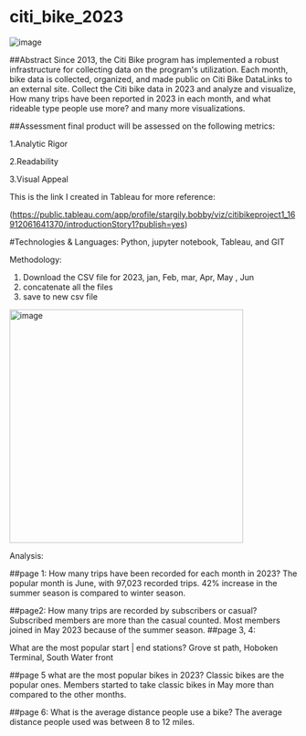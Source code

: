 # citi_bike_2023
![image](https://github.com/stargily2017/citi_bike_2023/assets/117419179/6d2a3168-a046-41cf-a741-49236e83ae09)


##Abstract
Since 2013, the Citi Bike program has implemented a robust infrastructure for collecting data on the program's utilization. Each month, bike data is collected, organized, and made public on Citi Bike DataLinks to an external site. Collect the Citi bike data in 2023 and analyze and visualize, How many trips have been reported in 2023 in each month, and what rideable type people use more? and many more visualizations.

##Assessment
final product will be assessed on the following metrics:

1.Analytic Rigor

2.Readability

3.Visual Appeal

This is the link I created in Tableau for more reference:

(https://public.tableau.com/app/profile/stargily.bobby/viz/citibikeproject1_16912061641370/introductionStory1?publish=yes)

#Technologies & Languages: Python, jupyter notebook, Tableau, and GIT

Methodology:
1. Download the CSV file for 2023, jan, Feb, mar, Apr, May , Jun
2. concatenate all the files
3. save to new csv file  
 <img width="409" alt="image" src="https://github.com/stargily2017/citi_bike_2023/assets/117419179/5ea114b6-fc71-4081-ad27-57c73aad2f0a">

Analysis:

##page 1:
How many trips have been recorded for each month in 2023?
The popular month is June, with 97,023 recorded trips. 42% increase in the summer season is compared to winter season.

##page2:
How many trips are recorded by subscribers or casual?
Subscribed members are more than the casual counted. Most members joined in May 2023 because of the summer season.
##page 3, 4:

What are the most popular start | end stations?
Grove st path, Hoboken Terminal,  South Water front

##page 5
what are the most popular bikes in 2023?
Classic bikes are the popular ones. Members started to take classic bikes in May more than compared to the other months.

##page 6:
What is the average distance people use a bike?
The average distance people used was between 8 to 12 miles.











